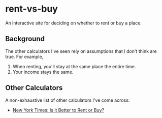 # rent-vs-buy

An interactive site for deciding on whether to rent or buy a place.

## Background

The other calculators I've seen rely on assumptions that I don't think are true. For example,

1. When renting, you'll stay at the same place the entire time.
2. Your income stays the same.

## Other Calculators

A non-exhaustive list of other calculators I've come across:

- [New York Times: Is it Better to Rent or Buy?](https://www.nytimes.com/interactive/2014/upshot/buy-rent-calculator.html)
